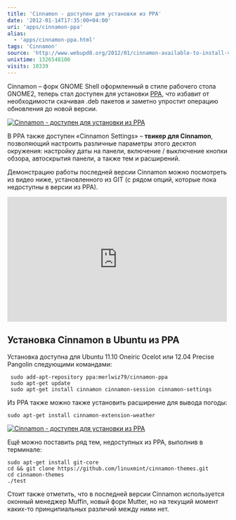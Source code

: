 ```yaml
---
title: 'Cinnamon - доступен для установки из PPA'
date: '2012-01-14T17:35:00+04:00'
uri: 'apps/cinnamon-ppa'
alias: 
  - 'apps/cinnamon-ppa.html'
tags: 'Cinnamon'
source: 'http://www.webupd8.org/2012/01/cinnamon-available-to-install-via-ppa.html'
unixtime: 1326548100
visits: 10339
---
```

Cinnamon – форк GNOME Shell оформленный в стиле рабочего стола GNOME2, теперь стал доступен для установки [PPA](https://launchpad.net/~merlwiz79/+archive/cinnamon-ppa), что избавит от необходимости скачивая .deb пакетов и заметно упростит операцию обновления до новой версии.

[![Cinnamon - доступен для установки из PPA](img/2012/01/14/17-00/cinnamon-1-6694760819-o.jpg)](img/2012/01/14/17-00/cinnamon-1-6694760819-o.jpg)

В PPA также доступен «Cinnamon Settings» – **твикер для Cinnamon**, позволяющий настроить различные параметры этого десктоп окружения: настройку даты на панели, включение / выключение кнопки обзора, автоскрытия панели, а также тем и расширений.

Демонстрацию работы последней версии Cinnamon можно посмотреть из видео ниже, установленного из GIT (с рядом опций, которые пока недоступны в версии из PPA).

<iframe width="500" height="284" src="http://www.youtube.com/embed/7mnZEom9djI" frameborder="0" allowfullscreen=""></iframe>

## Установка Cinnamon в Ubuntu из PPA

Установка доступна для Ubuntu 11.10 Oneiric Ocelot или 12.04 Precise Pangolin следующими командами:

```
 sudo add-apt-repository ppa:merlwiz79/cinnamon-ppa
 sudo apt-get update
 sudo apt-get install cinnamon cinnamon-session cinnamon-settings
```

Из PPA также можно также установить расширение для вывода погоды:

```
sudo apt-get install cinnamon-extension-weather
```

[![Cinnamon - доступен для установки из PPA](img/2012/01/14/17-00/cinnamon-6694760359-o.jpg)](img/2012/01/14/17-00/cinnamon-6694760359-o.jpg)

Ещё можно поставить ряд тем, недоступных из PPA, выполнив в терминале:

```
sudo apt-get install git-core 
cd && git clone https://github.com/linuxmint/cinnamon-themes.git 
cd cinnamon-themes 
./test
```

Стоит также отметить, что в последней версии Cinnamon используется оконный менеджер Muffin, новый форк Mutter, но на текущий момент каких-то принципиальных различий между ними нет.
